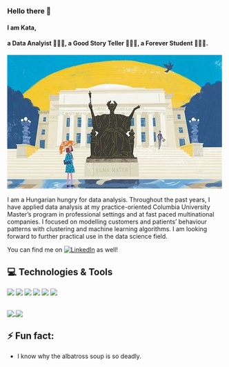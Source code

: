 ### Hello there 👋
#### I am Kata, 
#### a Data Analyist 👩🏼‍💻, a Good Story Teller 💁🏼‍♀️, a Forever Student 👩🏼‍🎓.


![Header](https://github.com/katastrophie97/katastrophie97/blob/main/72f720405a396136317be5047bfa38dd%20copy.jpeg "Header")

I am a Hungarian hungry for data analysis. Throughout the past years, I have applied data analysis at my practice-oriented Columbia University Master’s program in professional settings and at fast paced multinational companies. I focused on modelling customers and patients’ behaviour patterns with clustering and machine learning algorithms. I am looking forward to further practical use in the data science field.  

You can find me on [![LinkedIn][2.2]][2] as well! 

<!-- Icons -->
[2.2]: https://raw.githubusercontent.com/MartinHeinz/MartinHeinz/master/linkedin-3-16.png (LinkedIn icon without padding)

<!-- Links to your social media accounts -->

[2]: www.linkedin.com/in/kata-mezo-501627153

## 💻 Technologies & Tools
![](https://img.shields.io/badge/Code-Python-informational?style=flat&logo=python&logoColor=white&color=c2a295)
![](https://img.shields.io/badge/Code-R-informational?style=flat&logo=R&logoColor=white&color=c2a295)
![](https://img.shields.io/badge/Code-GoogleColab-informational?style=flat&logo=GoogleColab&logoColor=white&color=c2a295)
![](https://img.shields.io/badge/Vizualization-Tableau-informational?style=flat&logo=Tableau&logoColor=white&color=c2a295)
![](https://img.shields.io/badge/GIS-QGIS-informational?style=flat&logo=QGIS&logoColor=white&color=c2a295)
![](https://img.shields.io/badge/Tool-Microsoft-informational?style=flat&logo=Microsoft&logoColor=white&color=c2a295)

## 


<a href="https://github.com/anuraghazra/github-readme-stats">
  <img align="center" src="https://github-readme-stats.vercel.app/api?username=katastrophie97&show_icons=true&theme=gruvbox&text_color=c2a295&title_color=276478&icon_color=e8a631" />
</a>
<a href="https://github.com/anuraghazra/convoychat">
  <img align="center" src="https://github-readme-stats.vercel.app/api/top-langs/?username=katastrophie97&theme=gruvbox&text_color=c2a295&title_color=276478&icon_color=e8a631" />
</a>


## ⚡ Fun fact: 
- I know why the albatross soup is so deadly.
<!--
**katastrophie97/katastrophie97** is a ✨ _special_ ✨ repository because its `README.md` (this file) appears on your GitHub profile.

Here are some ideas to get you started:

- 🔭 I’m currently working on ...
- 🌱 I’m currently learning ...
- 👯 I’m looking to collaborate on ...
- 🤔 I’m looking for help with ...
- 💬 Ask me about ...
- 📫 How to reach me: ...
- 😄 Pronouns: ...
- ⚡ Fun fact: ...
-->
